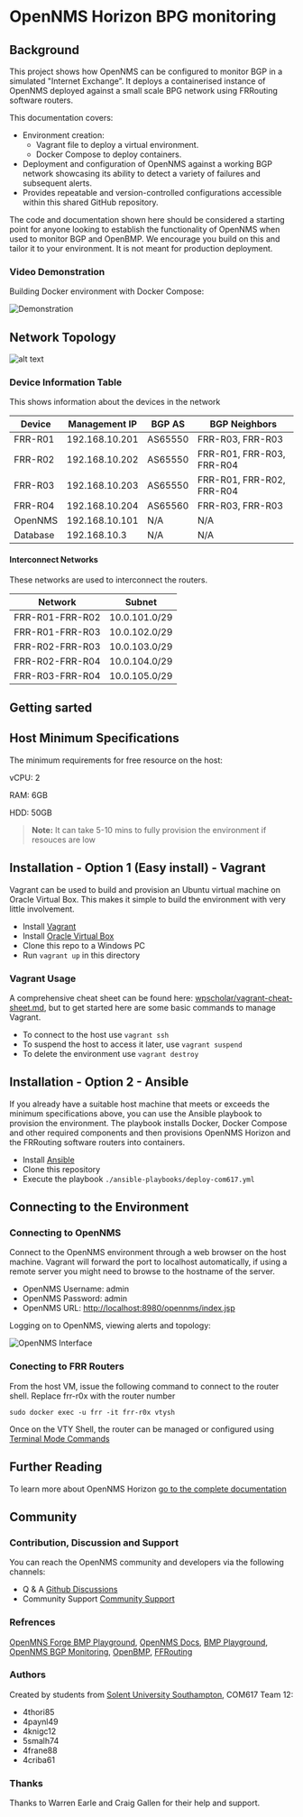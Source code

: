 # OpenNMS Horizon BPG  monitoring

## Background

This project shows how OpenNMS can be configured to monitor BGP in a simulated "Internet Exchange”. It deploys a containerised instance of OpenNMS deployed against a small scale BPG network using FRRouting software routers.

This documentation covers:

- Environment creation:
  - Vagrant file to deploy a virtual environment.
  - Docker Compose to deploy containers.
- Deployment and configuration of OpenNMS against a working BGP network showcasing its ability to detect a variety of failures and subsequent alerts.
- Provides repeatable and version-controlled configurations accessible within this shared GitHub repository.

The code and documentation shown here should be considered a starting point for anyone looking to establish the functionality of OpenNMS when used to monitor BGP and OpenBMP. We encourage you build on this and tailor it to your environment.  It is not meant for production deployment.

### Video Demonstration

Building Docker environment with Docker Compose:

![Demonstration](./software-routers/gifs/demo-fancy.gif)

## Network Topology

![alt text](./software-routers/BGP%20Network%20Topology%20(1)-Virtual.jpg)

### Device Information Table

This shows information about the devices in the network

| Device   | Management IP   | BGP AS       | BGP Neighbors             |
| ---------| ----------------| ------------ | --------------------------|
| FRR-R01  | 192.168.10.201  | AS65550      | FRR-R03, FRR-R03          |
| FRR-R02  | 192.168.10.202  | AS65550      | FRR-R01, FRR-R03, FRR-R04 |
| FRR-R03  | 192.168.10.203  | AS65550      | FRR-R01, FRR-R02, FRR-R04 |
| FRR-R04  | 192.168.10.204  | AS65560      | FRR-R03, FRR-R03          |
| OpenNMS  | 192.168.10.101  | N/A          | N/A                       |
| Database | 192.168.10.3    | N/A          | N/A                       |

#### Interconnect Networks

These networks are used to interconnect the routers.

| Network          | Subnet          |
| -----------------| ----------------|
| FRR-R01-FRR-R02  | 10.0.101.0/29   |
| FRR-R01-FRR-R03  | 10.0.102.0/29   |
| FRR-R02-FRR-R03  | 10.0.103.0/29   |
| FRR-R02-FRR-R04  | 10.0.104.0/29   |
| FRR-R03-FRR-R04  | 10.0.105.0/29   |

## Getting sarted

## Host Minimum Specifications

The minimum requirements for free resource on the host:

vCPU: 2

RAM: 6GB

HDD: 50GB

> **Note:**
It can take 5-10 mins to fully provision the environment if resouces are low

## Installation - Option 1 (Easy install) - Vagrant

Vagrant can be used to build and provision an Ubuntu virtual machine on Oracle Virtual Box. This makes it simple to build the environment with very little involvement.

- Install [Vagrant](https://www.vagrantup.com/)
- Install [Oracle Virtual Box](https://www.virtualbox.org/)
- Clone this repo to a Windows PC
- Run `vagrant up` in this directory

### Vagrant Usage

A comprehensive cheat sheet can be found here: [wpscholar/vagrant-cheat-sheet.md](https://gist.github.com/wpscholar/a49594e2e2b918f4d0c4), but to get started here are some basic commands to manage Vagrant.

- To connect to the host use `vagrant ssh`
- To suspend the host to access it later, use `vagrant suspend`
- To delete the environment use `vagrant destroy`

## Installation - Option 2 - Ansible

If you already have a suitable host machine that meets or exceeds the minimum specifications above, you can use the Ansible playbook to provision the environment. The playbook installs Docker, Docker Compose and other required components and then provisions OpenNMS Horizon and the FRRouting software routers into containers.

- Install [Ansible](https://docs.ansible.com/ansible/latest/installation_guide/intro_installation.html)
- Clone this repository
- Execute the playbook `./ansible-playbooks/deploy-com617.yml`

## Connecting to the Environment

### Connecting to OpenNMS

Connect to the OpenNMS environment through a web browser on the host machine. Vagrant will forward the port to localhost automatically, if using a remote server you might need to browse to the hostname of the server.

- OpenNMS Username: admin
- OpenNMS Password: admin
- OpenNMS URL: [http://localhost:8980/opennms/index.jsp](http://localhost:8980/opennms/index.jsp)

Logging on to OpenNMS, viewing alerts and topology:

![OpenNMS Interface](./software-routers/gifs/opennms-demo-fancy.gif)

### Conecting to FRR Routers

From the host VM, issue the following command to connect to the router shell. Replace frr-r0x with the router number

    sudo docker exec -u frr -it frr-r0x vtysh

Once on the VTY Shell, the router can be managed or configured using [Terminal Mode Commands](https://docs.frrouting.org/en/latest/basic.html#terminal-mode-commands)

## Further Reading

To learn more about OpenNMS Horizon [go to the complete documentation](https://docs.opennms.com/start-page/1.0.0/index.html)

## Community

### Contribution, Discussion and Support

You can reach the OpenNMS community and developers via the following channels:

- Q & A [Github Discussions](https://github.com/OpenNMS)
- Community Support [Community Support](https://opennms.discourse.group/)

### Refrences

[OpenMNS Forge BMP Playground](https://github.com/opennms-forge/bmp-playground),
[OpenNMS Docs](https://vault.opennms.com/docs/opennms/releases/27.2.0/guide-admin/guide-admin.pdf),
[BMP Playground](https://blog.no42.org/article/bmp-playground/),
[OpenNMS BGP Monitoring](https://www.opennms.com/en/blog/2020-04-21-new-in-opennms-bgp-monitoring-protocol-bmp-functionality/),
[OpenBMP](https://www.openbmp.org/),
[FFRouting](https://frrouting.org/)

### Authors

Created by students from [Solent University Southampton](https://www.solent.ac.uk/), COM617 Team 12:

- 4thori85  
- 4paynl49  
- 4knigc12
- 5smalh74
- 4frane88
- 4criba61

### Thanks

Thanks to Warren Earle and Craig Gallen for their help and support.

